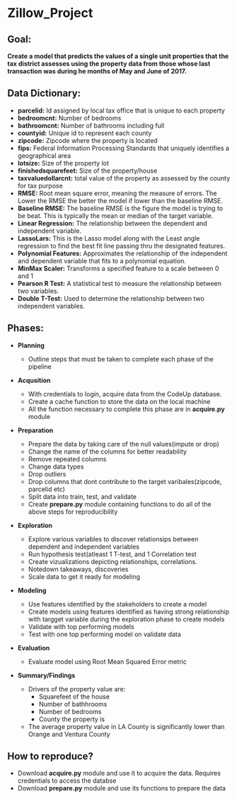 # Zillow_Project

## Goal:
**Create a model that predicts the values of a single unit properties that the tax district assesses using the property data from those whose last transaction was during 
he months of May and June of 2017.**

## Data Dictionary:
- **parcelid:** Id assigned by local tax office that is unique to each property 
- **bedroomcnt:** Number of bedrooms
- **bathroomcnt:** Number of bathrooms including full
- **countyid:** Unique id to represent each county
- **zipcode:** Zipcode where the property is located
- **fips:** Federal Information Processing Standards that uniquely identifies a geographical area
- **lotsize:** Size of the property lot
- **finishedsquarefeet:** Size of the property/house
- **taxvaluedollarcnt:** total value of the property as assessed by the county for tax purpose
- **RMSE:** Root mean square error, meaning the measure of errors. The Lower the RMSE the better the model if lower than the baseline RMSE.
- **Baseline RMSE:** The baseline RMSE is the figure the model is trying to be beat. This is typically the mean or median of the target variable.
- **Linear Regression:** The relationship between the dependent and independent variable.
- **LassoLars:** This is the Lasso model along with the Least angle regression to find the best fit line passing thru the designated features.
- **Polynomial Features:** Approximates the relationship of the independent and dependent variable that fits to a polynomial equation.
- **MinMax Scaler:** Transforms a specified feature to a scale between 0 and 1
- **Pearson R Test:** A statistical test to measure the relationship between two variables.
- **Double T-Test:** Used to determine the relationship between two independent variables.


## Phases:
- **Planning**
  - Outline steps that must be taken to complete each phase of the pipeline
- **Acqusition**
  - With credentials to login, acquire data from the CodeUp database.
  - Create a cache function to store the data on the local machine 
  - All the function necessary to complete this phase are in **acquire.py** module
  
- **Preparation**
  - Prepare the data by taking care of the null values(impute or drop)
  - Change the name of the columns for better readability 
  - Remove repeated columns
  - Change data types
  - Drop outliers
  - Drop columns that dont contribute to the target varibales(zipcode, parcelid etc)
  - Split data into train, test, and validate
  - Create **prepare.py** module containing functions to do all of the above steps for reproducibility
  
- **Exploration**
  - Explore various variables to discover relationsips between dependent and independent variables
  - Run hypothesis test(atleast 1 T-test, and 1 Correlation test
  - Create vizualizations depicting relationships, correlations.
  - Notedown takeaways, discoveries
  - Scale data to get it ready for modeling
- **Modeling**
  - Use features identified by the stakeholders to create a model
  - Create models using features identified as having strong relationship with targget variable during the exploration phase to create models
  - Validate with top performing models
  - Test with one top performing model on validate data
- **Evaluation**
  - Evaluate model using Root Mean Squared Error metric
- **Summary/Findings**
  - Drivers of the property value are:
    - Squarefeet of the house
    - Number of bathhrooms
    - Number of bedrooms
    - County the property is
  - The average property value in LA County is significantly lower than Orange and Ventura County
 

## How to reproduce?
- Download **acquire.py** module and use it to acquire the data. Requires credentials to access the databse
- Download **prepare.py** module and use its functions to prepare the data
